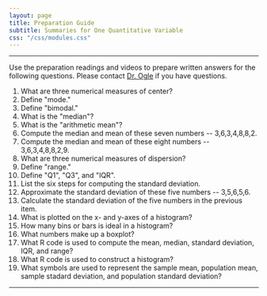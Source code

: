 ```yaml
---
layout: page
title: Preparation Guide
subtitle: Summaries for One Quantitative Variable
css: "/css/modules.css"
---
```


----

<div class="alert alert-warning">
Use the preparation readings and videos to prepare written answers for the following questions. Please contact <a href="mailto:dogle@northland.edu">Dr. Ogle</a> if you have questions.
</div>

1. What are three numerical measures of center?
1. Define "mode."
1. Define "bimodal."
1. What is the "median"?
1. What is the "arithmetic mean"?
1. Compute the median and mean of these seven numbers -- 3,6,3,4,8,8,2.
1. Compute the median and mean of these eight numbers -- 3,6,3,4,8,8,2,9.
1. What are three numerical measures of dispersion?
1. Define "range."
1. Define "Q1", "Q3", and "IQR".
1. List the six steps for computing the standard deviation.
1. Approximate the standard deviation of these five numbers -- 3,5,6,5,6.
1. Calculate the standard deviation of the five numbers in the previous item.
1. What is plotted on the x- and y-axes of a histogram?
1. How many bins or bars is ideal in a histogram?
1. What numbers make up a boxplot?
1. What R code is used to compute the mean, median, standard deviation, IQR, and range?
1. What R code is used to construct a histogram?
1. What symbols are used to represent the sample mean, population mean, sample stadard deviation, and population standard deviation?


----
